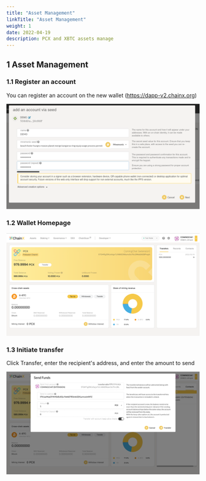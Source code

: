 ```yaml
---
title: "Asset Management"
linkTitle: "Asset Management"
weight: 1
date: 2022-04-19
description: PCX and XBTC assets manage
---
```


## 1 Asset Management

### 1.1 Register an account
You can register an account on the new wallet (https://dapp-v2.chainx.org)

![](/images/add-account.png)

### 1.2 Wallet Homepage
![](/images/homepage.png)

### 1.3 Initiate transfer

Click Transfer, enter the recipient's address, and enter the amount to send

![](/images/transfer.png)

